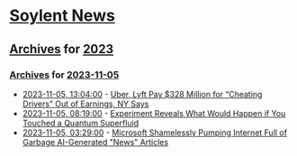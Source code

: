 # [Soylent News](../../../README.md)

## [Archives](../../index.md) for [2023](../index.md)

### [Archives](../../index.md) for [2023-11-05](index.md)

* [2023-11-05, 13:04:00](https://soylentnews.org/article.pl?sid=23/11/04/1056248&from=rss) - [Uber, Lyft Pay $328 Million for “Cheating Drivers” Out of Earnings, NY Says](https://soylentnews.org/article.pl?sid=23/11/04/1056248&from=rss)
* [2023-11-05, 08:19:00](https://soylentnews.org/article.pl?sid=23/11/04/0412250&from=rss) - [Experiment Reveals What Would Happen if You Touched a Quantum Superfluid](https://soylentnews.org/article.pl?sid=23/11/04/0412250&from=rss)
* [2023-11-05, 03:29:00](https://soylentnews.org/article.pl?sid=23/11/04/0352215&from=rss) - [Microsoft Shamelessly Pumping Internet Full of Garbage AI-Generated \"News\" Articles](https://soylentnews.org/article.pl?sid=23/11/04/0352215&from=rss)
